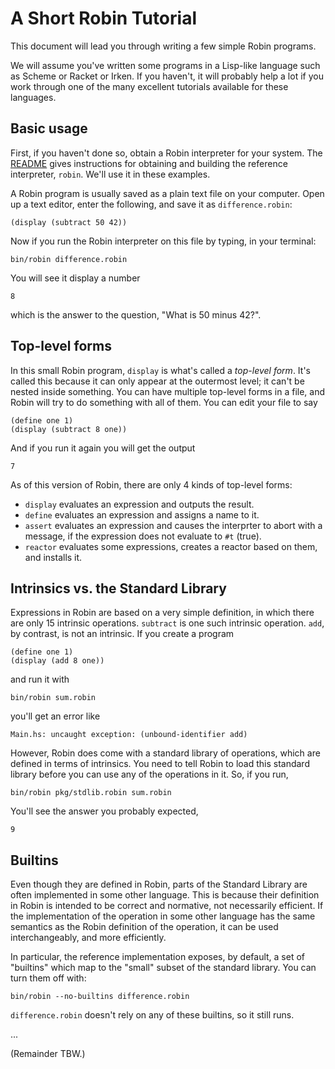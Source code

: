A Short Robin Tutorial
======================

This document will lead you through writing a few simple Robin programs.

We will assume you've written some programs in a Lisp-like language
such as Scheme or Racket or Irken.  If you haven't, it will probably
help a lot if you work through one of the many excellent tutorials
available for these languages.

Basic usage
-----------

First, if you haven't done so, obtain a Robin interpreter for your
system.  The [README](../README.md) gives instructions for obtaining
and building the reference interpreter, `robin`.  We'll use it in
these examples.

A Robin program is usually saved as a plain text file on your computer.
Open up a text editor, enter the following, and save it as
`difference.robin`:

    (display (subtract 50 42))

Now if you run the Robin interpreter on this file by typing, in your
terminal:

    bin/robin difference.robin

You will see it display a number

    8

which is the answer to the question, "What is 50 minus 42?".

Top-level forms
---------------

In this small Robin program, `display` is what's called a _top-level form_.
It's called this because it can only appear at the outermost level;
it can't be nested inside something.  You can have multiple top-level
forms in a file, and Robin will try to do something with all of them.
You can edit your file to say

    (define one 1)
    (display (subtract 8 one))

And if you run it again you will get the output

    7

As of this version of Robin, there are only 4 kinds of top-level
forms:

*   `display` evaluates an expression and outputs the result.
*   `define` evaluates an expression and assigns a name to it.
*   `assert` evaluates an expression and causes the interprter
    to abort with a message, if the expression does not evaluate
    to `#t` (true).
*   `reactor` evaluates some expressions, creates a reactor
    based on them, and installs it.

Intrinsics vs. the Standard Library
-----------------------------------

Expressions in Robin are based on a very simple definition, in which there
are only 15 intrinsic operations.  `subtract` is one such intrinsic
operation.  `add`, by contrast, is not an intrinsic.  If you create a program

    (define one 1)
    (display (add 8 one))

and run it with

    bin/robin sum.robin

you'll get an error like

    Main.hs: uncaught exception: (unbound-identifier add)

However, Robin does come with a standard library of operations, which are
defined in terms of intrinsics.  You need to tell Robin to load this standard
library before you can use any of the operations in it.  So, if you run,

    bin/robin pkg/stdlib.robin sum.robin

You'll see the answer you probably expected,

    9

Builtins
--------

Even though they are defined in Robin, parts of the Standard Library
are often implemented in some other language.  This is because their
definition in Robin is intended to be correct and normative, not
necessarily efficient.  If the implementation of the operation in some
other language has the same semantics as the Robin definition of the
operation, it can be used interchangeably, and more efficiently.

In particular, the reference implementation exposes, by default,
a set of "builtins" which map to the "small" subset of the standard
library.  You can turn them off with:

    bin/robin --no-builtins difference.robin

`difference.robin` doesn't rely on any of these builtins, so it
still runs.

...

(Remainder TBW.)
